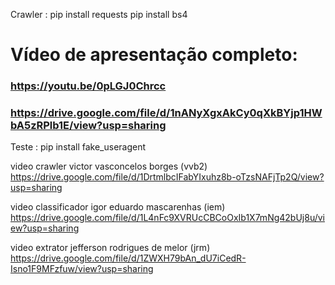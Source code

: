 Crawler  : 
pip install requests 
pip install bs4

# Vídeo de apresentação completo:

### https://youtu.be/0pLGJ0Chrcc
### https://drive.google.com/file/d/1nANyXgxAkCy0qXkBYjp1HWbA5zRPlb1E/view?usp=sharing

Teste  : 
pip install fake_useragent

video crawler
victor vasconcelos borges (vvb2)
    https://drive.google.com/file/d/1DrtmlbcIFabYIxuhz8b-oTzsNAFjTp2Q/view?usp=sharing
    
video classificador
igor eduardo mascarenhas (iem)
    https://drive.google.com/file/d/1L4nFc9XVRUcCBCoOxIb1X7mNg42bUj8u/view?usp=sharing

video extrator 
jefferson rodrigues de melor (jrm)
    https://drive.google.com/file/d/1ZWXH79bAn_dU7iCedR-Isno1F9MFzfuw/view?usp=sharing
